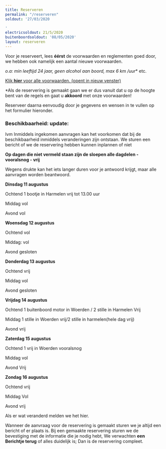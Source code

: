 ```yaml
---
title: Reserveren
permalink: "/reserveren"
soldout: '27/03/2020

'
electricsoldout: 21/5/2020
buitenboordsoldout: '08/05/2020'
layout: reserveren
---
```


Voor je reserveert, lees **éérst** de voorwaarden en reglementen goed door,   
we hebben ook namelijk een aantal nieuwe voorwaarden.

**o.a: min leeftijd 24 jaar, geen alcohol aan boord*, max 6 km /uur** etc.

[Klik **hier** voor alle voorwaarden. (opent in nieuw venster)](http://descheepsjongens.nl/voorwaarden)

*Als de reservering is gemaakt gaan we er dus vanuit dat u op de hoogte bent van de regels en gaat u **akkoord** met onze voorwaarden!

Reserveer daarna eenvoudig door je gegevens en wensen in te vullen op het formulier hieronder.

### Beschikbaarheid: update:

Ivm Inmiddels ingekomen aanvragen kan het voorkomen dat bij de beschikbaarheid inmiddels veranderingen zijn ontstaan.
We sturen een bericht of we de reservering hebben kunnen inplannen of niet

**Op dagen die niet vermeld staan
 zijn de sloepen alle dagdelen - vooralsnog - vrij**

Wegens drukte kan het iets langer duren voor je antwoord krijgt, maar alle aanvragen worden beantwoord.


**Dinsdag 11 augustus**

Ochtend 1 bootje in Harmelen vrij tot 13.00 uur

Middag vol 

Avond vol 

**Woensdag 12 augustus**

Ochtend vol

Middag: vol

Avond gesloten


**Donderdag 13 augustus**

Ochtend vrij

Middag vol

Avond gesloten


**Vrijdag 14 augustus**

Ochtend 1 buitenboord motor in Woerden / 2 stille in Harmelen Vrij

Middag 1 stille in Woerden vrij/2 stille in harmelen(hele dag vrij)

Avond vrij 


**Zaterdag 15 augustus** 

Ochtend 1 vrij in Woerden  vooralsnog

Middag vol 

Avond  Vrij

**Zondag 16 augustus**

Ochtend vrij

Middag Vol

Avond vrij


Als er wat veranderd melden we het hier.

Wanneer de aanvraag voor de reservering is gemaakt sturen we je altijd een bericht of er plaats is.
Bij een gemaakte reservering sturen we de bevestiging met de informatie die je nodig hebt,
We verwachten **een Berichtje terug** of alles duidelijk is; Dan is de reservering compleet.